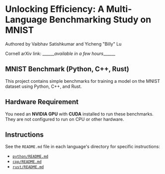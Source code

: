 # Unlocking Efficiency: A Multi-Language Benchmarking Study on MNIST
Authored by Vaibhav Satishkumar and Yicheng "Billy" Lu

Cornell arXiv link: \_\_\_\_\_\_*available in a few hours*\_\_\_\_\_\_

## MNIST Benchmark (Python, C++, Rust)

This project contains simple benchmarks for training a model on the MNIST dataset using Python, C++, and Rust.

## Hardware Requirement

You need an **NVIDIA GPU** with **CUDA** installed to run these benchmarks. They are not configured to run on CPU or other hardware.

## Instructions

See the `README.md` file in each language's directory for specific instructions:
- [`python/README.md`](python/README.md)
- [`cpp/README.md`](cpp/README.md)
- [`rust/README.md`](rust/README.md)
